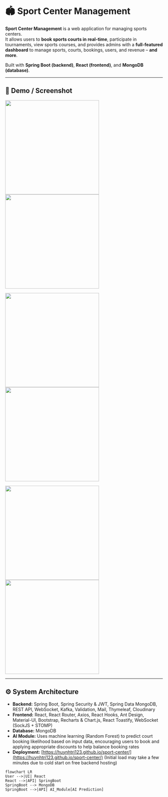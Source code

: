 # 🏟️ Sport Center Management

**Sport Center Management** is a web application for managing sports centers.  
It allows users to **book sports courts in real-time**, participate in tournaments, view sports courses, and provides admins with a **full-featured dashboard** to manage sports, courts, bookings, users, and revenue – **and more**.


Built with **Spring Boot (backend)**, **React (frontend)**, and **MongoDB (database)**.

---

## 🚀 Demo / Screenshot
<p float="left">
  <img src="https://github.com/user-attachments/assets/0a7a6a62-2562-496f-a795-719b1a2702de" width="300" />
  <img src="https://github.com/user-attachments/assets/e1aefd36-85da-4fed-a352-c2c39e019716" width="300" />
</p>
<p float="left">
  <img src="https://github.com/user-attachments/assets/2808d819-ae95-4368-a869-cb864b00d5ed" width="300" />
  <img src="https://github.com/user-attachments/assets/e4612d16-1992-486c-837f-b9debc23383f" width="300" />
</p>
<p float="left">
  <img src="https://github.com/user-attachments/assets/76530dad-8041-45c6-9554-09a9d83e62ca" width="300" />
  <img src="https://github.com/user-attachments/assets/767b24b1-9323-4a67-bba4-79ca888a720f" width="300" />
</p>



---

## ⚙️ System Architecture

- **Backend:** Spring Boot, Spring Security & JWT, Spring Data MongoDB, REST API, WebSocket, Kafka, Validation, Mail, Thymeleaf, Cloudinary  
- **Frontend:** React, React Router, Axios, React Hooks, Ant Design, Material-UI, Bootstrap, Recharts & Chart.js, React Toastify, WebSocket (SockJS + STOMP)  
- **Database:** MongoDB  
- **AI Module:** Uses machine learning (Random Forest) to predict court booking likelihood based on input data, encouraging users to book and applying appropriate discounts to help balance booking rates  
- **Deployment:** [https://huynhtri123.github.io/sport-center/](https://huynhtri123.github.io/sport-center/) (Initial load may take a few minutes due to cold start on free backend hosting)

```mermaid
flowchart LR
User -->|UI| React
React -->|API| SpringBoot
SpringBoot --> MongoDB
SpringBoot -->|API| AI_Module[AI Prediction]
```
